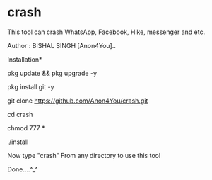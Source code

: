 # crash

This tool can crash WhatsApp, Facebook, Hike, messenger and etc.

Author : BISHAL SINGH [Anon4You]..

Installation*

pkg update && pkg upgrade -y

pkg install git -y

git clone https://github.com/Anon4You/crash.git

cd crash

chmod 777 *

./install

Now type "crash" From any directory to use this tool

Done....^_^

